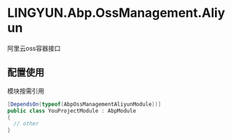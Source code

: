 # LINGYUN.Abp.OssManagement.Aliyun

阿里云oss容器接口 

## 配置使用

模块按需引用

```csharp
[DependsOn(typeof(AbpOssManagementAliyunModule))]
public class YouProjectModule : AbpModule
{
  // other
}
```
